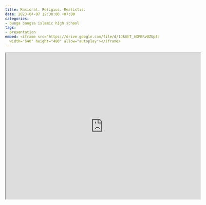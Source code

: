 ```yaml
---
title: Rasional. Religius. Realistis.
date: 2023-04-07 12:38:00 +07:00
categories:
- bunga bangsa islamic high school
tags:
- presentation
embed: <iframe src="https://drive.google.com/file/d/1JkGhT_6XFBRvUZUptUL_dmm0QFs7gnip/preview"
  width="640" height="480" allow="autoplay"></iframe>
---
```


<iframe src="https://drive.google.com/file/d/1JkGhT_6XFBRvUZUptUL_dmm0QFs7gnip/preview" width="640" height="480" allow="autoplay"></iframe>